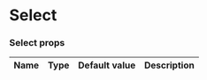 # Select

<!-- STORY -->

### Select props

| Name | Type                     | Default value | Description                                            |
| ---- | ------------------------ | ------------- | ------------------------------------------------------ |

